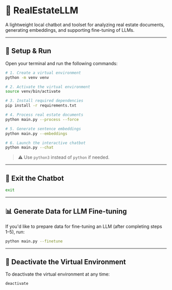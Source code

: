 # 🏡 RealEstateLLM

A lightweight local chatbot and toolset for analyzing real estate documents, generating embeddings, and supporting fine-tuning of LLMs.

---

## 🔧 Setup & Run

Open your terminal and run the following commands:

```bash
# 1. Create a virtual environment
python -m venv venv

# 2. Activate the virtual environment
source venv/bin/activate

# 3. Install required dependencies
pip install -r requirements.txt

# 4. Process real estate documents
python main.py --process --force

# 5. Generate sentence embeddings
python main.py --embeddings

# 6. Launch the interactive chatbot
python main.py --chat
```

> ⚠️ Use `python3` instead of `python` if needed.

---

## 💬 Exit the Chatbot

```bash
exit
```

---

## 📊 Generate Data for LLM Fine-tuning

If you'd like to prepare data for fine-tuning an LLM (after completing steps 1–5), run:

```bash
python main.py --finetune
```

---

## 📴 Deactivate the Virtual Environment

To deactivate the virtual environment at any time:

```bash
deactivate
```
